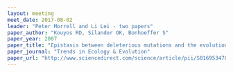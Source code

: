 ```yaml
---
layout: meeting
meet_date: 2017-08-02
leader: "Peter Morrell and Li Lei - two papers"
paper_author: "Kouyos RD, Silander OK, Bonhoeffer S"
paper_year: 2007
paper_title: "Epistasis between deleterious mutations and the evolution of recombination"
paper_journal: "Trends in Ecology & Evolution"
paper_url: "http://www.sciencedirect.com/science/article/pii/S0169534707000699?via%3Dihub"
---
```


